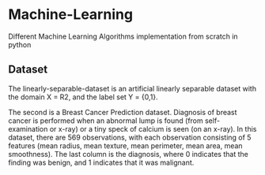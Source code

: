 # Machine-Learning
Different Machine Learning Algorithms implementation from scratch in python 

## Dataset
The linearly-separable-dataset is an artificial linearly separable dataset with the domain X = R2, and the label set Y = {0,1}.

The second is a Breast Cancer Prediction dataset. Diagnosis of breast cancer is performed when an abnormal lump is found (from self-examination or x-ray) or a tiny speck of calcium is seen (on an x-ray). In this dataset, there are 569 observations, with each observation consisting of 5 features (mean radius, mean texture, mean perimeter, mean area, mean smoothness). The last column is the diagnosis, where 0 indicates that the finding was benign, and 1 indicates that it was malignant.
